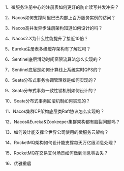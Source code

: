 1、微服务注册中心的注册表如何更好的防止读写并发冲突？

2、Nacos如何支撑阿里巴巴内部上百万服务实例的访问？

3、Nacos高并发异步注册架构知道如何设计的吗？

4、Nacos2.X为什么性能提升了接近10倍？

5、Eureka注册表多级缓存架构有了解过吗？

6、Sentinel底层滑动时间窗限流算法怎么实现的？

7、Sentinel底层是如何计算线上系统实时QPS的？

8、Seata分布式事务协调管理器是如何实现的？

9、Seata分布式事务一致性锁机制如何设计的？

10、Seata分布式事务回滚机制如何实现的？

11、Nacos集群CP架构底层类Raft协议怎么实现的？

12、Nacos&Eureka&Zookeeper集群架构都有脑裂问题吗？

13、如何设计能支撑全世界公司使用的微服务云架构？

14、RocketMQ架构如何设计能支撑每天万亿级消息处理？

15、RocketMQ在交易支付场景如何做到消息零丢失？

16、优雅重启

